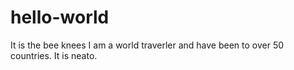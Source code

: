# hello-world
It is the bee knees
I am a world traverler and have been to over 50 countries. It is neato.
